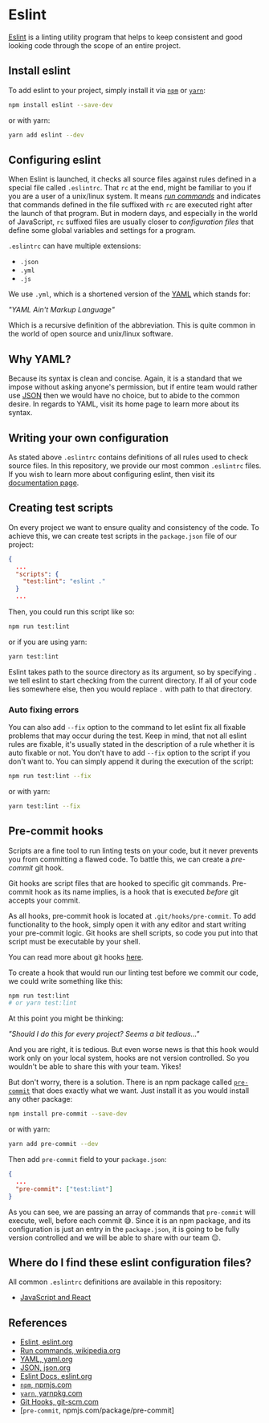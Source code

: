 # Eslint

[Eslint][0] is a linting utility program that helps to keep consistent and good
looking code through the scope of an entire project.

## Install eslint

To add eslint to your project, simply install it via [`npm`][5] or [`yarn`][6]:

```bash
npm install eslint --save-dev
```
or with yarn:
```bash
yarn add eslint --dev
```

## Configuring eslint

When Eslint is launched, it checks all source files against rules defined in a
special file called `.eslintrc`. That `rc` at the end, might be familiar to you
if you are a user of a unix/linux system. It means [*run commands*][1] and
indicates that commands defined in the file suffixed with `rc` are executed
right after the launch of that program. But in modern days, and especially in
the world of JavaScript, `rc` suffixed files are usually closer to
*configuration files* that define some global variables and settings for a
program.

`.eslintrc` can have multiple extensions:
  - `.json`
  - `.yml`
  - `.js`

We use `.yml`, which is a shortened version of the [YAML][2] which stands for:

*"YAML Ain't Markup Language"*

Which is a recursive definition of the abbreviation. This is quite common in the
world of open source and unix/linux software.

## Why YAML?

Because its syntax is clean and concise. Again, it is a standard that we impose
without asking anyone's permission, but if entire team would rather use
[JSON][3] then we would have no choice, but to abide to the common desire. In
regards to YAML, visit its home page to learn more about its syntax.

## Writing your own configuration

As stated above `.eslintrc` contains definitions of all rules used to check
source files. In this repository, we provide our most common `.eslintrc` files.
If you wish to learn more about configuring eslint, then visit its
[documentation page][4].

## Creating test scripts

On every project we want to ensure quality and consistency of the code. To
achieve this, we can create test scripts in the `package.json` file of our
project:

```json
{
  ...
  "scripts": {
    "test:lint": "eslint ."
  }
  ...
```

Then, you could run this script like so:

```bash
npm run test:lint
```
or if you are using yarn:

```bash
yarn test:lint
```

Eslint takes path to the source directory as its argument, so by specifying `.`
we tell eslint to start checking from the current directory. If all of your code
lies somewhere else, then you would replace `.` with path to that directory.

### Auto fixing errors

You can also add `--fix` option to the command to let eslint fix all fixable
problems that may occur during the test. Keep in mind, that not all eslint rules
are fixable, it's usually stated in the description of a rule whether it is auto
fixable or not. You don't have to add `--fix` option to the script if you don't
want to. You can simply append it during the execution of the script:

```bash
npm run test:lint --fix
```
or with yarn:
```bash
yarn test:lint --fix
```

## Pre-commit hooks

Scripts are a fine tool to run linting tests on your code, but it never prevents
you from committing a flawed code. To battle this, we can create a *pre-commit*
git hook.

Git hooks are script files that are hooked to specific git commands. Pre-commit
hook as its name implies, is a hook that is executed *before* git accepts your
commit.

As all hooks, pre-commit hook is located at `.git/hooks/pre-commit`. To add
functionality to the hook, simply open it with any editor and start writing your
pre-commit logic. Git hooks are shell scripts, so code you put into that script
must be executable by your shell.

You can read more about git hooks [here][7].

To create a hook that would run our linting test before we commit our code, we
could write something like this:

```bash
npm run test:lint
# or yarn test:lint
```

At this point you might be thinking:

*"Should I do this for every project? Seems a bit tedious..."*

And you are right, it is tedious. But even worse news is that this hook would
work only on your local system, hooks are not version controlled. So you
wouldn't be able to share this with your team. Yikes!

But don't worry, there is a solution. There is an npm package called
[`pre-commit`][8] that does exactly what we want. Just install it as you would
install any other package:

```bash
npm install pre-commit --save-dev
```
or with yarn:
```bash
yarn add pre-commit --dev
```

Then add `pre-commit` field to your `package.json`:

```json
{
  ...
  "pre-commit": ["test:lint"]
}
```

As you can see, we are passing an array of commands that `pre-commit` will
execute, well, before each commit 😅. Since it is an npm package, and its
configuration is just an entry in the `package.json`, it is going to be fully
version controlled and we will be able to share with our team 😌.

## Where do I find these eslint configuration files?

All common `.eslintrc` definitions are available in this repository:
  - [JavaScript and React](/code-style/react-eslintrc)

## References

[0]: https://eslint.org/docs/about/
[1]: https://en.wikipedia.org/wiki/Run_commands
[2]: https://yaml.org/
[3]: https://www.json.org/json-en.html
[4]: https://eslint.org/docs/user-guide/configuring/
[5]: https://www.npmjs.com/
[6]: https://yarnpkg.com/
[7]: https://git-scm.com/book/en/v2/Customizing-Git-Git-Hooks
[8]: https://www.npmjs.com/package/pre-commit

- [Eslint, eslint.org][0]
- [Run commands, wikipedia.org][1]
- [YAML, yaml.org][2]
- [JSON, json.org][3]
- [Eslint Docs, eslint.org][4]
- [`npm`, npmjs.com][5]
- [`yarn`, yarnpkg.com][6]
- [Git Hooks, git-scm.com][7]
- [`pre-commit`, npmjs.com/package/pre-commit]